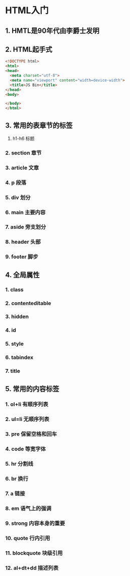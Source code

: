 # HTML入门

## 1. HMTL是90年代由李爵士发明

## 2.  HTML起手式
```html
<!DOCTYPE html>
<html>
<head>
  <meta charset="utf-8">
  <meta name="viewport" content="width=device-width">
  <title>JS Bin</title>
</head>
<body>

</body>
</html>
```
## 3.  常用的表章节的标签
 1.  h1-h6     标题
### 2. section   章节
### 3. article   文章
### 4. p  段落
### 5. div  划分
### 6. main  主要内容
### 7. aside    旁支划分
### 8. header 头部
### 9. footer  脚步

## 4. 全局属性

### 1. class
### 2. contenteditable
### 3. hidden
### 4. id
### 5. style
### 6. tabindex
### 7. title

## 5. 常用的内容标签

###  1. ol+li 有顺序列表
### 2. ul=li 无顺序列表
### 3. pre 保留空格和回车
### 4.  code 等宽字体
###  5. hr 分割线
###  6. br 换行
### 7. a  链接
### 8.  em 语气上的强调
### 9.  strong 内容本身的重要
### 10.  quote 行内引用
### 11.  blockquote 块级引用
### 12. al+dt+dd 描述列表


   